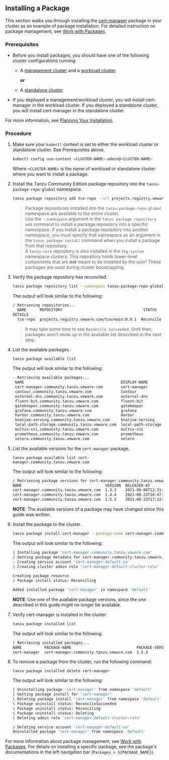 ## Installing a Package

This section walks you through installing the [cert-manager](https://cert-manager.io/docs/) package in your cluster as an example of package installation. For detailed instruction on package management, see [Work with Packages](../package-management).

### Prerequisites

- Before you install packages, you should have one of the following cluster configurations running:

  - A [management cluster](https://tanzucommunityedition.io/docs/latest/glossary/#management-cluster) and a [workload cluster](https://tanzucommunityedition.io/docs/latest/glossary/#workload-cluster).

    **or**

  - A [standalone cluster](https://tanzucommunityedition.io/docs/latest/glossary/#standalone-cluster)
- If you deployed a management/workload cluster, you will install cert-manager in the workload cluster. If you deployed a standalone cluster, you will install cert-manager in the standalone cluster.

For more information, see [Planning Your Installation](https://tanzucommunityedition.io/docs/latest/installation-planning/).

### Procedure

1. Make sure your `kubectl` context is set to either the workload cluster or standalone cluster. See Prerequisites above.

    ```sh
    kubectl config use-context <CLUSTER-NAME>-admin@<CLUSTER-NAME>
    ```

    Where ``<CLUSTER-NAME>`` is the name of workload or standalone cluster where you want to install a package.

1. Install the Tanzu Community Edition package repository into the `tanzu-package-repo-global` namespace.

    ```sh
    tanzu package repository add tce-repo --url projects.registry.vmware.com/tce/main:0.9.1 --namespace tanzu-package-repo-global
    ```

    > Package repositories installed into the `tanzu-package-repo-global` namespace are available to the entire cluster.  
    > Use the `--namespace` argument in the `tanzu package repository add` command to install a package repository into a specific namespace. If you install a package repository into another namespace, you must specify that namespace as an argument in the `tanzu package install` command  when you install a package from that repository.  
    > A `tanzu-core` repository is also installed in the `tkg-system` namespace
    > clusters. This repository holds lower-level components that are **not**
    > meant to be installed by the user! These packages are used during cluster
    > boostrapping.

1. Verify the package repository has reconciled.

    ```sh
    tanzu package repository list --namespace tanzu-package-repo-global
    ```

    The output will look similar to the following:

    ```sh
    / Retrieving repositories...
      NAME      REPOSITORY                                    STATUS
    DETAILS
      tce-repo  projects.registry.vmware.com/tce/main:0.9.1  Reconcile succeeded
    ```

    > It may take some time to see `Reconcile succeeded`. Until then, packages
    > won't show up in the available list described in the next step.

1. List the available packages.

    ```sh
    tanzu package available list
    ```

    The output will look similar to the following:

    ```sh
    - Retrieving available packages...
     NAME                                           DISPLAY-NAME        SHORT-DESCRIPTION
     cert-manager.community.tanzu.vmware.com        cert-manager        Certificate management
     contour.community.tanzu.vmware.com             Contour             An ingress controller
     external-dns.community.tanzu.vmware.com        external-dns        This package provides DNS...
     fluent-bit.community.tanzu.vmware.com          fluent-bit          Fluent Bit is a fast Log Processor and...
     gatekeeper.community.tanzu.vmware.com          gatekeeper          policy management
     grafana.community.tanzu.vmware.com             grafana             Visualization and analytics software
     harbor.community.tanzu.vmware.com              Harbor              OCI Registry
     knative-serving.community.tanzu.vmware.com     knative-serving     Knative Serving builds on Kubernetes to...
     local-path-storage.community.tanzu.vmware.com  local-path-storage  This package provides local path node...
     multus-cni.community.tanzu.vmware.com          multus-cni          This package provides the ability for...
     prometheus.community.tanzu.vmware.com          prometheus          A time series database for your metrics
     velero.community.tanzu.vmware.com              velero              Disaster recovery capabilities
    ```

1. List the available versions for the `cert-manager` package.

    ```shell
    tanzu package available list cert-manager.community.tanzu.vmware.com
    ```

    The output will look similar to the following:

    ```sh
    / Retrieving package versions for cert-manager.community.tanzu.vmware.com...
    NAME                                     VERSION  RELEASED-AT
    cert-manager.community.tanzu.vmware.com  1.3.3    2021-08-06T12:31:21Z
    cert-manager.community.tanzu.vmware.com  1.4.4    2021-08-23T16:47:51Z
    cert-manager.community.tanzu.vmware.com  1.5.3    2021-08-23T17:22:51Z
    ```

    **NOTE**: The available versions of a package may have changed since this guide was written.

1. Install the package to the cluster.

    ```sh
    tanzu package install cert-manager --package-name cert-manager.community.tanzu.vmware.com --version 1.5.3
    ```

    The output will look similar to the following:

    ```sh
    | Installing package 'cert-manager.community.tanzu.vmware.com'
    / Getting package metadata for cert-manager.community.tanzu.vmware.com
    - Creating service account 'cert-manager-default-sa'
    \ Creating cluster admin role 'cert-manager-default-cluster-role'
  
    Creating package resource
    / Package install status: Reconciling

    Added installed package 'cert-manager' in namespace 'default'

    ```

    **NOTE**: Use one of the available package versions, since the one described
    in this guide might no longer be available.

1. Verify cert-manager is installed in the cluster.

     ```sh
     tanzu package installed list
     ```

     The output will look similar to the following:

     ```sh
     | Retrieving installed packages...
     NAME          PACKAGE-NAME                             PACKAGE-VERSION  STATUS
     cert-manager  cert-manager.community.tanzu.vmware.com  1.5.3            Reconcile succeeded
     ```

1. To remove a package from the cluster, run the following command:

     ```shell
     tanzu package installed delete cert-manager
     ```

     The output will look similar to the following:

     ```sh
     | Uninstalling package 'cert-manager' from namespace 'default'
     | Getting package install for 'cert-manager'
     \ Deleting package install 'cert-manager' from namespace 'default'
     \ Package uninstall status: ReconcileSucceeded
     \ Package uninstall status: Reconciling
     \ Package uninstall status: Deleting
     | Deleting admin role 'cert-manager-default-cluster-role'

     / Deleting service account 'cert-manager-default-sa'
     Uninstalled package 'cert-manager' from namespace 'default'
     ```

For more information about package management, see [Work with Packages](../package-management). For details on installing a specific package,
see the package's documentations in the left navigation bar (`Packages >
${PACKAGE_NAME}`).
